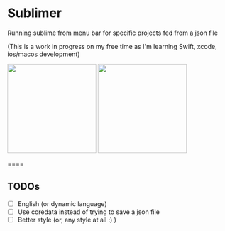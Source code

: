 Sublimer
=============

Running sublime from menu bar for specific projects fed from a json file

(This is a work in progress on my free time as I'm learning Swift, xcode, ios/macos development)


<img src="https://dl.dropboxusercontent.com/u/2001692/ImagesShelf/Submiler/Captura%20de%20tela%202014-11-09%2018.45.02.png" height="200"></img> <img src="https://dl.dropboxusercontent.com/u/2001692/ImagesShelf/Submiler/Screenshot%202014-12-07%2014.00.31.png" height="200"></img>

====

## TODOs

- [ ] English (or dynamic language)
- [ ] Use coredata instead of trying to save a json file
- [ ] Better style (or, any style at all :) )

